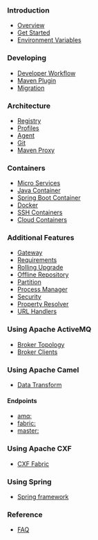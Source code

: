 ### Introduction

* <a href="overview.md">Overview</a>
* <a href="getStarted.md">Get Started</a>
* <a href="environmentVariables.md">Environment Variables</a>

### Developing

* <a href="developer.md">Developer Workflow</a>
* <a href="mavenPlugin.md">Maven Plugin</a>
* <a href="migration.md">Migration</a>

### Architecture

* <a href="registry.md">Registry</a>
* <a href="profiles.md">Profiles</a>
* <a href="agent.md">Agent</a>
* <a href="git.md">Git</a>
* <a href="mavenProxy.md">Maven Proxy</a>

### Containers

* <a href="microServices.md">Micro Services</a>
* <a href="javaContainer.md">Java Container</a>
* <a href="springBootContainer.md">Spring Boot Container</a>
* <a href="docker.md">Docker</a>
* <a href="sshContainers.md">SSH Containers</a>
* <a href="cloudContainers.md">Cloud Containers</a>

### Additional Features

* <a href="gateway.md">Gateway</a>
* <a href="requirements.md">Requirements</a>
* <a href="rollingUpgrade.md">Rolling Upgrade</a>
* <a href="offlineRepo.md">Offline Repository</a>
* <a href="partition.md">Partition</a>
* <a href="processManager.md">Process Manager</a>
* <a href="security.md">Security</a>
* <a href="propertyResolver.md">Property Resolver</a>
* <a href="urlHandlers.md">URL Handlers</a>

### Using Apache ActiveMQ

* <a href="brokerTopology.md">Broker Topology</a>
* <a href="brokerClients.md">Broker Clients</a>

### Using Apache Camel

* <a href="dataTransform.md">Data Transform</a>

#### Endpoints

* <a href="camelEndpointAmq.md">amq:</a>
* <a href="camelEndpointFabric.md">fabric:</a>
* <a href="camelEndpointMaster.md">master:</a>

### Using Apache CXF

* <a href="cxfFabric.md">CXF Fabric</a>

### Using Spring

* <a href="spring.md">Spring framework</a>

### Reference

* <a href="FAQ.md">FAQ</a>